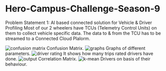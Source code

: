 # Hero-Campus-Challenge-Season-9
Problem Statement 1: AI based connected solution for Vehicle &amp; Driver Profiling Most of our 2 wheelers have TCUs (Telemetry Control Units) on them to collect  vehicle specific data. The data to &amp; from the TCU has to be streamed to a  Connected Cloud PlaIorm. 




![confusion matrix](https://github.com/krspriya/Hero-Campus-Challenge-Season-9/assets/98299075/a6cc99df-a295-4f10-a946-c5599b7d9b7e)
Confusion Matrix.
![graphs](https://github.com/krspriya/Hero-Campus-Challenge-Season-9/assets/98299075/51a2c67e-3b57-4ff5-8e88-9b436c996eff)
Graphs of different parameters.
![driver rating](https://github.com/krspriya/Hero-Campus-Challenge-Season-9/assets/98299075/c831700b-80f9-4eff-ac4e-f64580f7aa9d)
It shows how many trips rated drivers have done.
![output](https://github.com/krspriya/Hero-Campus-Challenge-Season-9/assets/98299075/515da231-e01e-4a52-981e-6fcdfced211b)
Correlation Matrix.
![k-mean](https://github.com/krspriya/Hero-Campus-Challenge-Season-9/assets/98299075/8594e7bc-d38f-4287-9993-56a5165dd46c)
Drivers on basis of their behaviour.
